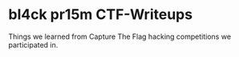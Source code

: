 # bl4ck pr15m CTF-Writeups
Things we learned from Capture The Flag hacking competitions we participated in.

